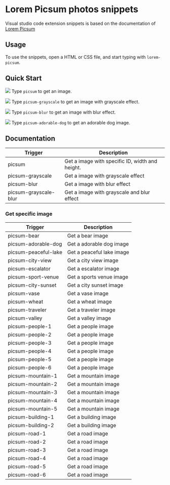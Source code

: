 # Lorem Picsum photos snippets

Visual studio code extension snippets is based on the documentation of [Lorem Picsum](https://picsum.photos/)

## Usage

To use the snippets, open a HTML or CSS file, and start typing with `lorem-picsum`.

## Quick Start

![](https://i.imgur.com/4kJ4Bw4.gif)
Type `picsum` to get an image.

![](https://i.imgur.com/2pKJH6I.gif)
Type `picsum-grayscale` to get an image with grayscale effect.

![](https://i.imgur.com/JO70kl1.gif)
Type `picsum-blur` to get an image with blur effect.

![](https://i.imgur.com/VBwa0l1.gif)
Type `picsum-adorable-dog` to get an adorable dog image.

## Documentation

Trigger | Description
--- | ---
picsum | Get a image with specific ID, width and height.
picsum-grayscale | Get a image with grayscale effect
picsum-blur | Get a image with blur effect
picsum-grayscale-blur | Get a image with grayscale and blur effect

### Get specific image

Trigger | Description
--- | ---
picsum-bear | Get a bear image
picsum-adorable-dog | Get a adorable dog image
picsum-peaceful-lake | Get a peaceful lake image
picsum-city-view | Get a city view image
picsum-escalator | Get a escalator image
picsum-sport-venue | Get a sports venue image
picsum-city-sunset | Get a city sunset image
picsum-vase | Get a vase image
picsum-wheat | Get a wheat image
picsum-traveler | Get a traveler image
picsum-valley | Get a valley image
picsum-people-1 | Get a people image
picsum-people-2 | Get a people image
picsum-people-3 | Get a people image
picsum-people-4 | Get a people image
picsum-people-5 | Get a people image
picsum-people-6 | Get a people image
picsum-mountain-1 | Get a mountain image
picsum-mountain-2 | Get a mountain image
picsum-mountain-3 | Get a mountain image
picsum-mountain-4 | Get a mountain image
picsum-mountain-5 | Get a mountain image
picsum-building-1 | Get a building image
picsum-building-2 | Get a building image
picsum-road-1 | Get a road image
picsum-road-2 | Get a road image
picsum-road-3 | Get a road image
picsum-road-4 | Get a road image
picsum-road-5 | Get a road image
picsum-road-6 | Get a road image